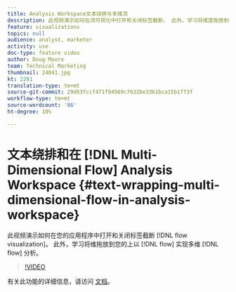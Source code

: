 ```yaml
---
title: Analysis Workspace文本绕排与多维流
description: 此视频演示如何在流可视化中打开和关闭标签截断。 此外，学习将维度拖放到流中以实现多维流分析。
feature: visualizations
topics: null
audience: analyst, marketer
activity: use
doc-type: feature video
author: Doug Moore
team: Technical Marketing
thumbnail: 24041.jpg
kt: 2281
translation-type: tm+mt
source-git-commit: 29d63fccf471f94569c7632be3361bca15b1ff3f
workflow-type: tm+mt
source-wordcount: '86'
ht-degree: 10%

---
```



# 文本绕排和在 [!DNL Multi-Dimensional Flow] Analysis Workspace {#text-wrapping-multi-dimensional-flow-in-analysis-workspace}

此视频演示如何在您的应用程序中打开和关闭标签截断 [!DNL flow visualization]。 此外，学习将维拖放到您的上以 [!DNL flow] 实现多维 [!DNL flow] 分析。

>[!VIDEO](https://video.tv.adobe.com/v/24041/?quality=12)

有关此功能的详细信息，请访问 [文档](https://marketing.adobe.com/resources/help/zh_CN/analytics/analysis-workspace/flow.html)。
